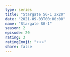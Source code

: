 ```yaml
--- 
type: series 
title: "Stargate SG-1 2x20" 
date: "2021-09-03T00:00:00" 
name: "Stargate SG-1" 
season: 2 
episode: 20 
rating: 3 
ratingEmoji: "⭐️⭐️⭐️" 
share: false 
---
```

